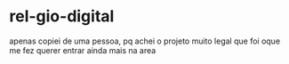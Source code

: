 # rel-gio-digital
apenas copiei de uma pessoa, pq achei o projeto muito legal que foi oque me fez querer entrar ainda mais na area
